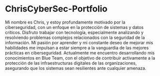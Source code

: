 # ChrisCyberSec-Portfolio
Mi nombre es Chris, y estoy profundamente motivado por la ciberseguridad, con un enfoque en la protección de sistemas y datos críticos. Disfruto trabajar con tecnología, especialmente analizando y resolviendo problemas complejos relacionados con la seguridad de la información. Mi pasión por aprender y mi constante deseo de mejorar mis habilidades me impulsan a estar siempre a la vanguardia de las mejores prácticas en ciberseguridad. Actualmente me encuentro desarrollando mis conocimientos en Blue Team, con el objetivo de contribuir activamente a la protección de las infraestructuras digitales de las organizaciones, asegurando que los sistemas sean resilientes ante cualquier amenaza.
